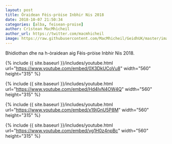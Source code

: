 ```yaml
---
layout: post
title: Òraidean Fèis-pròise Inbhir Nis 2018
date: 2018-10-07 21:50:34
categories: [alba, feisean-proise]
author: Crìstean MacMhìcheil
author_url: https://twitter.com/macmhicheil
image: https://raw.githubusercontent.com/MacMhicheil/GeidhUK/master/images/oraidean-feis-proise-inbhir-nis-2018.png
---
```


Bhidiothan dhe na h-òraidean aig Fèis-pròise Inbhir Nis 2018.

<!--more-->

{% include {{ site.baseurl }}/includes/youtube.html url="https://www.youtube.com/embed/0X3DkUCoVu8" width="560" height="315" %}

{% include {{ site.baseurl }}/includes/youtube.html url="https://www.youtube.com/embed/Hd4IvN4OW4Q" width="560" height="315" %}

{% include {{ site.baseurl }}/includes/youtube.html url="https://www.youtube.com/embed/x19jGnU5P8M" width="560" height="315" %}

{% include {{ site.baseurl }}/includes/youtube.html url="https://www.youtube.com/embed/vg1H0z4npBc" width="560" height="315" %}
